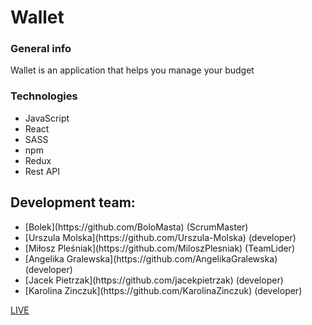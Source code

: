 # Wallet

### General info

<p>Wallet is an application that helps you manage your budget</p>

### Technologies

<ul>
<li>JavaScript</li>
<li>React</li>
<li>SASS</li>
<li>npm</li>
<li>Redux</li>
<li>Rest API</li>
</ul>

## Development team:
<ul>
<li>[Bolek](https://github.com/BoloMasta) (ScrumMaster)</li>
<li>[Urszula Molska](https://github.com/Urszula-Molska) (developer)</li>
<li>[Miłosz Pleśniak](https://github.com/MiloszPlesniak) (TeamLider)</li>
<li>[Angelika Gralewska](https://github.com/AngelikaGralewska) (developer)</li>
<li>[Jacek Pietrzak](https://github.com/jacekpietrzak) (developer)</li>
<li>[Karolina Zinczuk](https://github.com/KarolinaZinczuk) (developer)</li>
</ul>

[LIVE](https://miloszplesniak.github.io/Wallet/)

